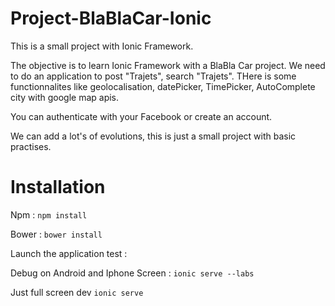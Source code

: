 # Project-BlaBlaCar-Ionic
This is a small project with Ionic Framework.

The objective is to learn Ionic Framework with a BlaBla Car project. We need to do an application to post "Trajets", search "Trajets". THere is some functionnalites like geolocalisation,
datePicker, TimePicker, AutoComplete city with google map apis.

You can authenticate with your Facebook or create an account.

We can add a lot's of evolutions, this is just a small project with basic practises.

# Installation 

Npm :
``
npm install
``

Bower : 
``
bower install
``

Launch the application test :

Debug on Android and Iphone Screen : 
``
ionic serve --labs
``

Just full screen dev
``
ionic serve
``


